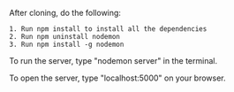 After cloning, do the following:

    1. Run npm install to install all the dependencies
    2. Run npm uninstall nodemon
    3. Run npm install -g nodemon

To run the server, type "nodemon server" in the terminal.

To open the server, type "localhost:5000" on your browser.

